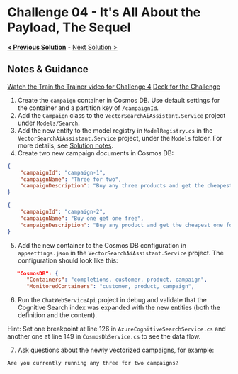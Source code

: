 # Challenge 04 - It's All About the Payload, The Sequel

**[< Previous Solution](./Solution-03.md)** - [Next Solution >](./Solution-05.md)

## Notes & Guidance

[Watch the Train the Trainer video for Challenge 4](https://aka.ms/vsaia.hack.ttt.05)
[Deck for the Challenge](Challenge%204.pptx)

1. Create the `campaign` container in Cosmos DB. Use default settings for the container and a partition key of `/campaignId`.
2. Add the `Campaign` class to the `VectorSearchAiAssistant.Service` project under `Models/Search`.
3. Add the new entity to the model registry in `ModelRegistry.cs` in the `VectorSearchAiAssistant.Service` project, under the `Models` folder. For more details, see [Solution notes](../../solution-notes.md).
4. Create two new campaign documents in Cosmos DB:

```json
{
    "campaignId": "campaign-1",
    "campaignName": "Three for two",
    "campaignDescription": "Buy any three products and get the cheapest one for free"
}
```

```json
{
    "campaignId": "campaign-2",
    "campaignName": "Buy one get one free",
    "campaignDescription": "Buy any product and get the cheapest one for free"
}
```

5. Add the new container to the Cosmos DB configuration in `appsettings.json` in the `VectorSearchAiAssistant.Service` project. The configuration should look like this:

```json
   "CosmosDB": {
      "Containers": "completions, customer, product, campaign",
      "MonitoredContainers": "customer, product, campaign",
```

6. Run the `ChatWebServiceApi` project in debug and validate that the Cognitive Search index was expanded with the new entities (both the definition and the content).

Hint: Set one breakpoint at line 126 in `AzureCognitiveSearchService.cs` and another one at line 149 in `CosmosDbService.cs` to see the data flow.

7. Ask questions about the newly vectorized campaigns, for example:

`Are you currently running any three for two campaigns?`
